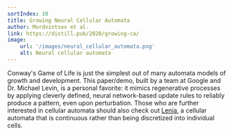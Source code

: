 ```yaml
---
sortIndex: 10
title: Growing Neural Cellular Automata
author: Mordvintsev et al.
link: https://distill.pub/2020/growing-ca/
image:
    url: '/images/neural_cellular_automata.png'
    alt: Neural cellular automata
---
```


Conway's Game of Life is just the simplest out of many automata models of growth and development. This paper/demo, built by a team at Google and Dr. Michael Levin, is a personal favorite: it mimics regenerative processes by applying cleverly defined, neural network-based update rules to reliably produce a pattern, even upon perturbation. Those who are further interested in cellular automata should also check out [Lenia](https://chakazul.github.io/lenia.html), a cellular automata that is continuous rather than being discretized into individual cells.
